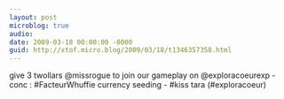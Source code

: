 ```yaml
---
layout: post
microblog: true
audio: 
date: 2009-03-18 00:00:00 -0000
guid: http://xtof.micro.blog/2009/03/18/t1346357358.html
---
```

give 3 twollars @missrogue to join our gameplay on @exploracoeurexp - conc :  #FacteurWhuffie currency seeding  - #kiss tara (#exploracoeur)

